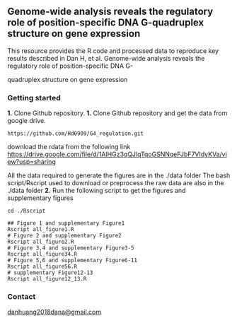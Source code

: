 Genome-wide analysis reveals the regulatory role of position-specific DNA G-quadruplex structure on gene expression
---------------------------------------------------------------------------------------
This resource provides the R code and processed data to reproduce key results described in Dan H, et al. Genome-wide analysis reveals the regulatory role of position-specific DNA G-

quadruplex structure on gene expression

### Getting started
**1.** Clone Github repository. 
**1.** Clone Github repository and get the data from google drive. 
```
https://github.com/Hd0909/G4_regulation.git
```
download the rdata from the  following link
https://drive.google.com/file/d/1AIHGz3qQJlqTqoGSNNqeFJbF7VIdyKVa/view?usp=sharing


All the data required to generate the figures are in the ./data folder 
The bash script/Rscript  used to download or preprocess the raw data are also in the ./data folder
**2.** Run the following script to get the figures and supplementary figures
```
cd ./Rscript

## Figure 1 and supplementary Figure1
Rscript all_figure1.R
# Figure 2 and supplementary Figure2
Rscript all_figure2.R
# Figure 3,4 and supplementary Figure3-5
Rscript all_figure34.R
# Figure 5,6 and supplementary Figure6-11
Rscript all_figure56.R
# supplementary Figure12-13
Rscript all_figure12_13.R
```
### Contact
danhuang2018dana@gmail.com
